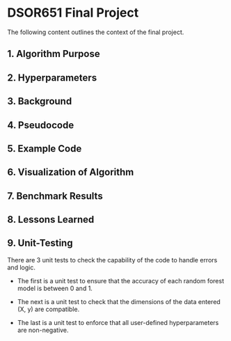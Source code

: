 # DSOR651 Final Project
The following content outlines the context of the final project.  

## 1. Algorithm Purpose

## 2. Hyperparameters

## 3. Background

## 4. Pseudocode

## 5. Example Code

## 6. Visualization of Algorithm

## 7. Benchmark Results

## 8. Lessons Learned

## 9. Unit-Testing
There are 3 unit tests to check the capability of the code to handle errors and logic.  
- The first is a unit test to ensure that the accuracy of each random forest model is between 0 and 1.

- The next is a unit test to check that the dimensions of the data entered (X, y) are compatible.

- The last is a unit test to enforce that all user-defined hyperparameters are non-negative. 
